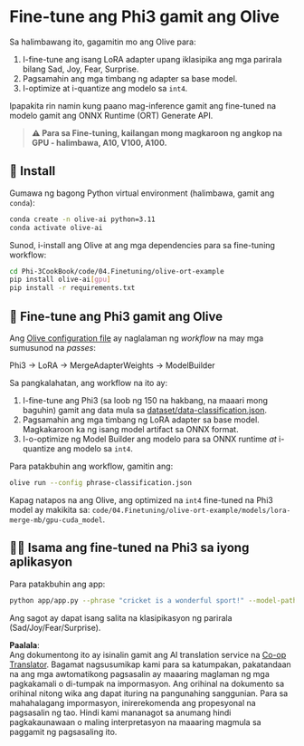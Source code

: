 <!--
CO_OP_TRANSLATOR_METADATA:
{
  "original_hash": "4164123a700fecd535d850f09506d72a",
  "translation_date": "2025-07-16T16:05:10+00:00",
  "source_file": "code/03.Finetuning/olive-ort-example/README.md",
  "language_code": "tl"
}
-->
# Fine-tune ang Phi3 gamit ang Olive

Sa halimbawang ito, gagamitin mo ang Olive para:

1. I-fine-tune ang isang LoRA adapter upang iklasipika ang mga parirala bilang Sad, Joy, Fear, Surprise.
1. Pagsamahin ang mga timbang ng adapter sa base model.
1. I-optimize at i-quantize ang modelo sa `int4`.

Ipapakita rin namin kung paano mag-inference gamit ang fine-tuned na modelo gamit ang ONNX Runtime (ORT) Generate API.

> **⚠️ Para sa Fine-tuning, kailangan mong magkaroon ng angkop na GPU - halimbawa, A10, V100, A100.**

## 💾 Install

Gumawa ng bagong Python virtual environment (halimbawa, gamit ang `conda`):

```bash
conda create -n olive-ai python=3.11
conda activate olive-ai
```

Sunod, i-install ang Olive at ang mga dependencies para sa fine-tuning workflow:

```bash
cd Phi-3CookBook/code/04.Finetuning/olive-ort-example
pip install olive-ai[gpu]
pip install -r requirements.txt
```

## 🧪 Fine-tune ang Phi3 gamit ang Olive
Ang [Olive configuration file](../../../../../code/03.Finetuning/olive-ort-example/phrase-classification.json) ay naglalaman ng *workflow* na may mga sumusunod na *passes*:

Phi3 -> LoRA -> MergeAdapterWeights -> ModelBuilder

Sa pangkalahatan, ang workflow na ito ay:

1. I-fine-tune ang Phi3 (sa loob ng 150 na hakbang, na maaari mong baguhin) gamit ang data mula sa [dataset/data-classification.json](../../../../../code/03.Finetuning/olive-ort-example/dataset/dataset-classification.json).
1. Pagsamahin ang mga timbang ng LoRA adapter sa base model. Magkakaroon ka ng isang model artifact sa ONNX format.
1. I-o-optimize ng Model Builder ang modelo para sa ONNX runtime *at* i-quantize ang modelo sa `int4`.

Para patakbuhin ang workflow, gamitin ang:

```bash
olive run --config phrase-classification.json
```

Kapag natapos na ang Olive, ang optimized na `int4` fine-tuned na Phi3 model ay makikita sa: `code/04.Finetuning/olive-ort-example/models/lora-merge-mb/gpu-cuda_model`.

## 🧑‍💻 Isama ang fine-tuned na Phi3 sa iyong aplikasyon

Para patakbuhin ang app:

```bash
python app/app.py --phrase "cricket is a wonderful sport!" --model-path models/lora-merge-mb/gpu-cuda_model
```

Ang sagot ay dapat isang salita na klasipikasyon ng parirala (Sad/Joy/Fear/Surprise).

**Paalala**:  
Ang dokumentong ito ay isinalin gamit ang AI translation service na [Co-op Translator](https://github.com/Azure/co-op-translator). Bagamat nagsusumikap kami para sa katumpakan, pakatandaan na ang mga awtomatikong pagsasalin ay maaaring maglaman ng mga pagkakamali o di-tumpak na impormasyon. Ang orihinal na dokumento sa orihinal nitong wika ang dapat ituring na pangunahing sanggunian. Para sa mahahalagang impormasyon, inirerekomenda ang propesyonal na pagsasalin ng tao. Hindi kami mananagot sa anumang hindi pagkakaunawaan o maling interpretasyon na maaaring magmula sa paggamit ng pagsasaling ito.